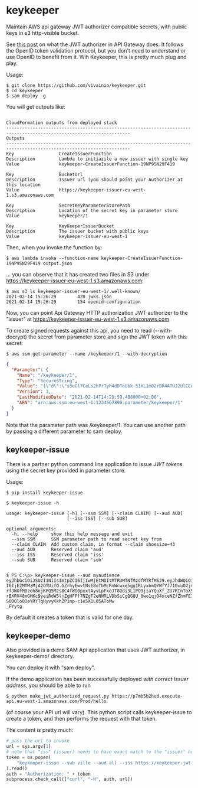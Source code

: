 # keykeeper

Maintain AWS api gateway JWT authorizer compatible secrets, with public keys in s3 http-visible bucket.

See [this post](https://www.jeremydaly.com/verifying-self-signed-jwt-tokens-with-aws-http-apis/) on what the JWT authorizer in API Gateway does.
It follows the OpenID token validation protocol, but you don't need to understand or use OpenID to benefit from it. Wih Keykeeper, this is pretty much plug and play.

Usage:

```
$ git clone https://github.com/vivainio/keykeeper.git
$ cd keykeeper
$ sam deploy -g
```

You will get outputs like:

```

CloudFormation outputs from deployed stack
---------------------------------------------------------------------------------------------------------------------
Outputs
---------------------------------------------------------------------------------------------------------------------
Key                 CreateIssuerFunction
Description         Lambda to initiazile a new issuer with single key
Value               keykeeper-CreateIssuerFunction-19NP9SN29F419

Key                 BucketUrl
Description         Issuer url (you should point your Authorizer at this location
Value               https://keykeeper-issuer-eu-west-1.s3.amazonaws.com

Key                 SecretKeyParameterStorePath
Description         Location of the secret key in parameter store
Value               keykeeper/1

Key                 KeyKeeperIssuerBucket
Description         The issuer bucket with public keys
Value               keykeeper-issuer-eu-west-1
```

Then, when you invoke the function by:

```
$ aws lambda invoke --function-name keykeeper-CreateIssuerFunction-19NP9SN29F419 output.json
```

... you can observe that it has created two files in S3 under https://keykeeper-issuer-eu-west-1.s3.amazonaws.com:

```
$ aws s3 ls keykeeper-issuer-eu-west-1/.well-known/
2021-02-14 15:26:29        420 jwks.json
2021-02-14 15:26:29        154 openid-configuration
```

Now, you can point Api Gateway HTTP authorization JWT authorizer to the "issuer" at https://keykeeper-issuer-eu-west-1.s3.amazonaws.com.

To create signed requests against this api, you need to read (--with-decrypt) the secret from parameter store and sign the JWT token with this secret:

```
$ aws ssm get-parameter --name /keykeeper/1 --with-decryption
```

```json
{
  "Parameter": {
    "Name": "/keykeeper/1",
    "Type": "SecureString",
    "Value": "{\"d\":\"s5uGl7CeLs2hPrTyh4dDToUbk-51HL1m02rBR4ATUJ2UlCEdLmBVTH6KdKRczUd4INtizj24vNDAH0jp6f5erwRys_f0qz5rSJHOQW3XBRefhbVfSR_OLVHBROPPhhIHYlXO97cd_N5bOSgonFBBdScQz4FRm0FdXNFDfWvJHdkFeyaalsXlonravAjdmyFwZtr9NNfeNk5G4nkMi2dwzsmotG6heGP-k1tGrXj1Q3BR30eNiH0jvq-L5FVlpzErvnD2y_VTTVpU9sIJLLSg9w2ZHnXoVyGsiIxZrkffZrgSx6Qp9aTxcNcJTMYF-WS105nrpzRn8op-T_LOH525rQ\",\"dp\":\"2JNlVAiKCLb2HjxwhYdpjPRyWErwu66Kh_RYI4_MHP41GeryWpjjtirVCKDZ1noVmrJ6wErUrnsBwY9tgJUxqRcfE-fFsg1FZkttWKPJfF-ToyJWfmq4LbORjvf3IRjE4AqA107VR_oNvuA5xfd35syo7ZE815JRPVr_dEIMHQs\",\"dq\":\"kHOS_ldlWc32cuOQER4t1tXWlZqjKaDbtDDz9y-bxqsqibAbOKrOUsDRQ9t_XNnazDjFt1y1Gg-QkY6PbCH-1f0wxtFnVItuY3oc0AULdPqjt_VSys8N9QK0VycS8euaqcyUTYBS3VzdkJQVyTUYkfEYYRcK7mhSoLSMuncwYvc\",\"e\":\"AQAB\",\"kid\":\"2021-02-14T12:29:57.852073_2\",\"kty\":\"RSA\",\"n\":\"xRr8ZDh9eqN87hP0r16ovg8OMqb9gYaxH4b2ZzANuHVF9EDFDQIYRmwDSelHIw_7k9W20Kwd7q3qzESKpU59JzLTo2aN8qFJY5TX8hgef_h5oRHTAitjLbn1B1kKrYIfKorezkLjmasY37bBdnWTZ9tvFbaBF-t-r9hJ92XO47ghHeNEEmUqVWvoLM597Qi0BAONTE72kqxj6ZUlWRjNFrwstx7srL1TYisLLiNSZW8VdHFSXgIf_pmW7_bQm-zGgsu9bjbfA1dXrFLX_dNryEJhuRboLntFu1SFQAL6eJKorntatT3bbWAePMIF2xjm8GJ1Ct1nFPhryBzICDedMQ\",\"p\":\"9KohfZwhNRzMFrFu8THbMKRvhg2s5pwkwsa1f4sBnTmnWOnuyb3BoBFrEMOECFS-bL2dohf7xP2Yl8U3odw9XZ7_nJ5bKvH8pzavsRGabUHDmcXa8dF01LIvjgPiOiJCyXWcClMT-vdqdocdNY4LDQQN3bRUvz9JoE4TLL09hhM\",\"q\":\"zjzGWa4SjkPOag1HTjI4bvrk0f29ciIJw_v2kIT4vvMm3Ax_XDROcXyYaVHkwLmOJA7vTxEyR95f1HM5zyosRRwsb_m-U0Hi04mdEK4Q0f79J0utnhyuW-awJHhc5Ut_sVaMt__Hagty-jnS-ouI5IgRoqvwNs5umOH2_ka4iCs\",\"qi\":\"be8mkIIajJcoh7461-N5O2VKCPXmpuOGI0aWrt07fOhqBAlsOafhJOTmE49N2ePBXTx5DmCdwKmoYcW16JgRdvkVsMV3cZi5YYdkwGPm5D_c_KmIkQw3Esx93pYhqDImJYiNCxNBp4ED53lnn0tlh3ggbkdXz4FQArXPHJRtEMc\"}",
    "Version": 3,
    "LastModifiedDate": "2021-02-14T14:29:59.488000+02:00",
    "ARN": "arn:aws:ssm:eu-west-1:1234567890:parameter/keykeeper/1"
  }
}
```

Note that the parameter path was /keykeeper/1. You can use another path by passing a different parameter to sam deploy.

## keykeeper-issue

There is a partner python command line application to issue *JWT tokens* using the secret key provided in parameter store.

Usage:

```
$ pip install keykeeper-issue

$ keykeeper-issue -h

usage: keykeeper-issue [-h] [--ssm SSM] [--claim CLAIM] [--aud AUD]
                       [--iss ISS] [--sub SUB]

optional arguments:
  -h, --help     show this help message and exit
  --ssm SSM      SSM parameter path to read secret key from
  --claim CLAIM  Add custom claim, in format --claim shoesize=43
  --aud AUD      Reserved claim 'aud'
  --iss ISS      Reserved claim 'iss'
  --sub SUB      Reserved claim 'sub'


$ PS C:\p> keykeeper-issue --aud myaudience
eyJhbGciOiJSUzI1NiIsImtpZCI6IjIwMjEtMDItMTRUMTNfMzdfMTRfMSJ9.eyJhdWQiOiJteWF1ZGllbmNlIiwiZXhwIjoiMTYxMzQwNzA5NSIsImlhdC
I6IjE2MTMzMjA2OTUifQ.GZrhyEwvtNsE8oTbMcRnWcwxe5gg1RLyxbmQYWfYJ710xuO2jmSPn09yI4NlU5JgMlPsn8wPPWKeBnmQ3sVaRduK4i2C32OOOJ
rfJWOfM0zeh8njKPQ5M2s8C4fWO0pxxtAyvLpFkoJT8Odi3L1PO9jiaYQuXf_ZU7RInToX5sTALovbAs4mRXIHRDvlUO8BXUejTYi3ZV3jLTcMaSQ_UO_Ev
rBXRV48mGHKc9yeiRdW5ljZgHFFf7NZgT2eNNRLVDbSiCgQG8U_8wo1qjO4xceNZfZhmFE1CDaisS-S0DQlo0OeYRYTqHyvyKkhZP1np-c1e5X1L05AToMw
_FYytg

```

By default it creates a token that is valid for one day.

## keykeeper-demo

Also provided is a demo SAM Api application that uses JWT authorizer, in keykeeper-demo/ directory.

You can deploy it with "sam deploy".

If the demo application has been successfully deployed *with correct Issuer address*, you should be 
able to run 

```
$ python make_jwt_authorized_request.py https://p7mb5b2hud.execute-api.eu-west-1.amazonaws.com/Prod/hello
```

(of course your API url will vary). This python script calls keykeeper-issue to create a token, and 
then performs the request with that token.

The content is pretty much:

```python
# pass the url to invoke
url = sys.argv[1]
# note that "iss" (issuer) needs to have exact match to the "issuer" bucket configured in keykeeper
token = os.popen(
    "keykeeper-issue --sub ville --aud all --iss https://keykeeper-jwt-issuer-eu-west-1.s3-eu-west-1.amazonaws.com"
).read()
auth = "Authorization: " + token
subprocess.check_call(["curl", "-H", auth, url])
```
